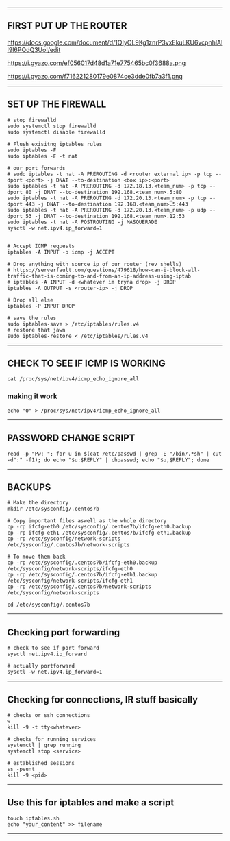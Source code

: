 ______________________________________________________________________________________________________________________________________________________________
## FIRST PUT UP THE ROUTER
https://docs.google.com/document/d/1QIyOL9Kg1znrP3vxEkuLKU6vcpnhlAII9l6PQdQ3UoI/edit

https://i.gyazo.com/ef056017d48d1a71e775465bc0f3688a.png

https://i.gyazo.com/f716221280179e0874ce3dde0fb7a3f1.png
___________________________________________________________________________________________________________________________________________________________________
## SET UP THE FIREWALL

```
# stop firewalld
sudo systemctl stop firewalld
sudo systemctl disable firewalld

# Flush exisitng iptables rules
sudo iptables -F
sudo iptables -F -t nat

# our port forwards
# sudo iptables -t nat -A PREROUTING -d <router external ip> -p tcp --dport <port> -j DNAT --to-destination <box ip>:<port>
sudo iptables -t nat -A PREROUTING -d 172.18.13.<team_num> -p tcp --dport 80 -j DNAT --to-destination 192.168.<team_num>.5:80
sudo iptables -t nat -A PREROUTING -d 172.20.13.<team_num> -p tcp --dport 443 -j DNAT --to-destination 192.168.<team_num>.5:443
sudo iptables -t nat -A PREROUTING -d 172.20.13.<team_num> -p udp --dport 53 -j DNAT --to-destination 192.168.<team_num>.12:53
sudo iptables -t nat -A POSTROUTING -j MASQUERADE
sysctl -w net.ipv4.ip_forward=1


# Accept ICMP requests
iptables -A INPUT -p icmp -j ACCEPT

# Drop anything with source ip of our router (rev shells)
# https://serverfault.com/questions/479618/how-can-i-block-all-traffic-that-is-coming-to-and-from-an-ip-address-using-iptab
# iptables -A INPUT -d <whatever im tryna drop> -j DROP
iptables -A OUTPUT -s <router-ip> -j DROP

# Drop all else
iptables -P INPUT DROP

# save the rules
sudo iptables-save > /etc/iptables/rules.v4
# restore that jawn
sudo iptables-restore < /etc/iptables/rules.v4
```
_______________________________________________________________________________________________________________________________________________________________
## CHECK TO SEE IF ICMP IS WORKING
``` cat /proc/sys/net/ipv4/icmp_echo_ignore_all ```
### making it work
``` echo "0" > /proc/sys/net/ipv4/icmp_echo_ignore_all ```
_______________________________________________________________________________________________________________________________________________________________
## PASSWORD CHANGE SCRIPT
``` read -p "Pw: "; for u in $(cat /etc/passwd | grep -E "/bin/.*sh" | cut -d":" -f1); do echo "$u:$REPLY" | chpasswd; echo "$u,$REPLY"; done ```
_______________________________________________________________________________________________________________________________________________________________
## BACKUPS
```
# Make the directory
mkdir /etc/sysconfig/.centos7b

# Copy important files aswell as the whole directory
cp -rp ifcfg-eth0 /etc/sysconfig/.centos7b/ifcfg-eth0.backup
cp -rp ifcfg-eth1 /etc/sysconfig/.centos7b/ifcfg-eth1.backup
cp -rp /etc/sysconfig/network-scripts /etc/sysconfig/.centos7b/network-scripts

# To move them back
cp -rp /etc/sysconfig/.centos7b/ifcfg-eth0.backup /etc/sysconfig/network-scripts/ifcfg-eth0
cp -rp /etc/sysconfig/.centos7b/ifcfg-eth1.backup /etc/sysconfig/network-scripts/ifcfg-eth1
cp -rp /etc/sysconfig/.centos7b/network-scripts /etc/sysconfig/network-scripts

cd /etc/sysconfig/.centos7b
```
_______________________________________________________________________________________________________________________________________________________________
## Checking port forwarding 
```
# check to see if port forward
sysctl net.ipv4.ip_forward

# actually portforward
sysctl -w net.ipv4.ip_forward=1

```
_______________________________________________________________________________________________________________________________________________________________
## Checking for connections, IR stuff basically
```
# checks or ssh connections
w
kill -9 -t tty<whatever>

# checks for running services
systemctl | grep running
systemctl stop <service>

# established sessions
ss -peunt
kill -9 <pid>
```
_______________________________________________________________________________________________________________________________________________________________
## Use this for iptables and make a script
```
touch iptables.sh
echo "your_content" >> filename
```
______________________________________________________________________________________________________________________________________________________________
